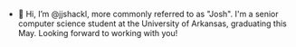 - 👋 Hi, I’m @jjshackl, more commonly referred to as "Josh". I'm a senior computer science student at the University of Arkansas, graduating this May. Looking forward to working with you!

<!---
jjshackl/jjshackl is a ✨ special ✨ repository because its `README.md` (this file) appears on your GitHub profile.
You can click the Preview link to take a look at your changes.
--->
